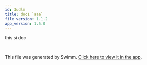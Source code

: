 ```yaml
---
id: 3udlm
title: doc1 `aaa`
file_version: 1.1.2
app_version: 1.5.0
---
```


this si doc

<br/>

This file was generated by Swimm. [Click here to view it in the app](/repos/Z2l0aHViJTNBJTNBdDElM0ElM0FlcmFuLXN3aW1t/docs/3udlm).
